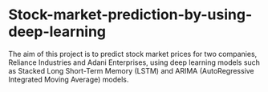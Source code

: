 # Stock-market-prediction-by-using-deep-learning
The aim of this project is to predict stock market prices for two companies, Reliance Industries and Adani Enterprises, using deep learning models such as Stacked Long Short-Term Memory (LSTM) and ARIMA (AutoRegressive Integrated Moving Average) models. 
